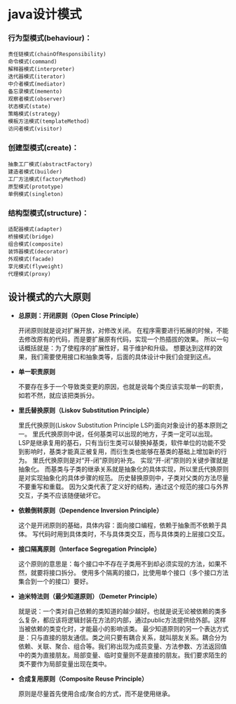 # java设计模式

### 行为型模式(behaviour)：
    责任链模式(chainOfResponsibility)
    命令模式(command)
    解释器模式(interpreter)
    迭代器模式(iterator)
    中介者模式(mediator)
    备忘录模式(memento)
    观察者模式(observer)
    状态模式(state)
    策略模式(strategy)
    模板方法模式(templateMethod)
    访问者模式(visitor)

### 创建型模式(create)：
    抽象工厂模式(abstractFactory)
    建造者模式(builder)
    工厂方法模式(factoryMethod)
    原型模式(prototype)
    单例模式(singleton)

### 结构型模式(structure)：
    适配器模式(adapter)
    桥接模式(bridge)
    组合模式(composite)
    装饰器模式(decorator)
    外观模式(facade)
    享元模式(flyweight)
    代理模式(proxy)
    
## 设计模式的六大原则

* **总原则：开闭原则（Open Close Principle）**

    开闭原则就是说对扩展开放，对修改关闭。
    在程序需要进行拓展的时候，不能去修改原有的代码，而是要扩展原有代码，实现一个热插拔的效果。
    所以一句话概括就是：为了使程序的扩展性好，易于维护和升级。
    想要达到这样的效果，我们需要使用接口和抽象类等，后面的具体设计中我们会提到这点。

* **单一职责原则**

    不要存在多于一个导致类变更的原因，也就是说每个类应该实现单一的职责，如若不然，就应该把类拆分。

* **里氏替换原则（Liskov Substitution Principle）**

    里氏代换原则(Liskov Substitution Principle LSP)面向对象设计的基本原则之一。 
    里氏代换原则中说，任何基类可以出现的地方，子类一定可以出现。 
    LSP是继承复用的基石，只有当衍生类可以替换掉基类，软件单位的功能不受到影响时，基类才能真正被复用，而衍生类也能够在基类的基础上增加新的行为。
    里氏代换原则是对“开-闭”原则的补充。
    实现“开-闭”原则的关键步骤就是抽象化。
    而基类与子类的继承关系就是抽象化的具体实现，所以里氏代换原则是对实现抽象化的具体步骤的规范。
    历史替换原则中，子类对父类的方法尽量不要重写和重载。
    因为父类代表了定义好的结构，通过这个规范的接口与外界交互，子类不应该随便破坏它。

* **依赖倒转原则（Dependence Inversion Principle）**

    这个是开闭原则的基础，具体内容：面向接口编程，依赖于抽象而不依赖于具体。
    写代码时用到具体类时，不与具体类交互，而与具体类的上层接口交互。

* **接口隔离原则（Interface Segregation Principle）**

    这个原则的意思是：每个接口中不存在子类用不到却必须实现的方法，如果不然，就要将接口拆分。
    使用多个隔离的接口，比使用单个接口（多个接口方法集合到一个的接口）要好。

* **迪米特法则（最少知道原则）（Demeter Principle）**

    就是说：一个类对自己依赖的类知道的越少越好。也就是说无论被依赖的类多么复杂，都应该将逻辑封装在方法的内部，通过public方法提供给外部。这样当被依赖的类变化时，才能最小的影响该类。 最少知道原则的另一个表达方式是：只与直接的朋友通信。类之间只要有耦合关系，就叫朋友关系。耦合分为依赖、关联、聚合、组合等。我们称出现为成员变量、方法参数、方法返回值中的类为直接朋友。局部变量、临时变量则不是直接的朋友。我们要求陌生的类不要作为局部变量出现在类中。

* **合成复用原则（Composite Reuse Principle）**

    原则是尽量首先使用合成/聚合的方式，而不是使用继承。